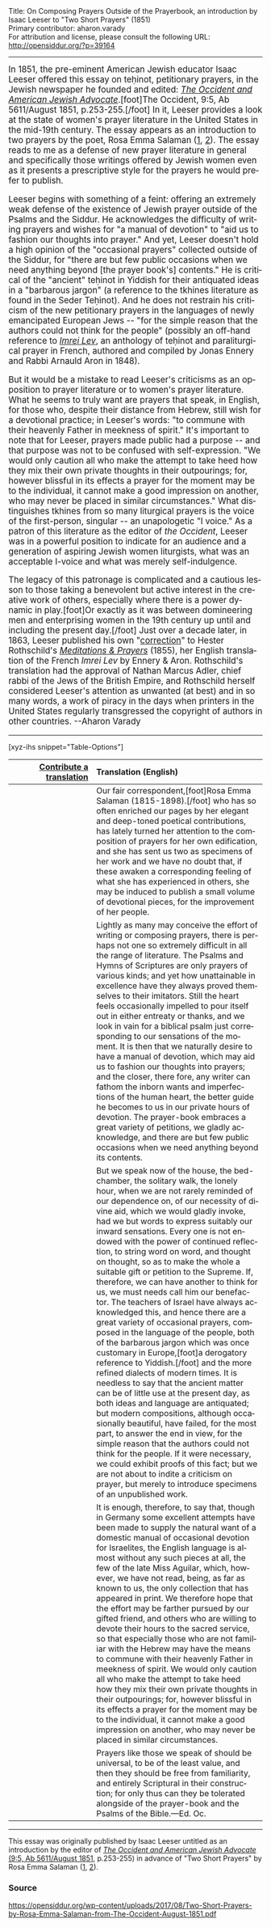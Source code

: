 <html>
<head></head>
<body>
Title: On Composing Prayers Outside of the Prayerbook, an introduction by Isaac Leeser to "Two Short Prayers" (1851)<br />
Primary contributor: aharon.varady<br />
For attribution and license, please consult the following URL: <a href="http://opensiddur.org/?p=39164">http://opensiddur.org/?p=39164</a>
<p />
<hr />

<div class="english" lang="en" style="font-size: 1.2em;">
In 1851, the pre-eminent American Jewish educator Isaac Leeser offered this essay on teḥinot, petitionary prayers, in the Jewish newspaper he founded and edited: <em><a href="http://web.nli.org.il/sites/JPress/English/Pages/The-Occident-and-American-Jewish-Advocate.aspx">The Occident and American Jewish Advocate</a></em>.[foot]The Occident, 9:5, Ab 5611/August 1851</a>, p.253-255.[/foot] In it, Leeser provides a look at the state of women's prayer literature in the United States in the mid-19th century. The essay appears as an introduction to two prayers by the poet, Rosa Emma Salaman (<a href="/?p=16299">1</a>, <a href="/?p=16294">2</a>). The essay reads to me as a defense of new prayer literature in general and specifically those writings offered by Jewish women even as it presents a prescriptive style for the prayers he would prefer to publish.

Leeser begins with something of a feint: offering an extremely weak defense of the existence of Jewish prayer outside of the Psalms and the Siddur. He acknowledges the difficulty of writing prayers and wishes for "a manual of devotion" to "aid us to fashion our thoughts into prayer." And yet, Leeser doesn't hold a high opinion of the "occasional prayers" collected outside of the Siddur, for "there are but few public occasions when we need anything beyond [the prayer book's] contents." He is critical of the "ancient" teḥinot in Yiddish for their antiquated ideas in a "barbarous jargon" (a reference to the tkhines literature as found in the Seder Teḥinot). And he does not restrain his criticism of the new petitionary prayers in the languages of newly emancipated European Jews -- "for the simple reason that the authors could not think for the people" (possibly an off-hand reference to <em><a href="/?p=12950">Imrei Lev</a></em>, an anthology of teḥinot and paraliturgical prayer in French, authored and compiled by Jonas Ennery and Rabbi Arnauld Aron in 1848). 

But it would be a mistake to read Leeser's criticisms as an opposition to prayer literature or to women's prayer literature. What he seems to truly want are prayers that speak, in English, for those who, despite their distance from Hebrew, still wish for a devotional practice; in Leeser's words: "to commune with their heavenly Father in meekness of spirit." It's important to note that for Leeser, prayers made public had a purpose -- and that purpose was not to be confused with self-expression. "We would only caution all who make the attempt to take heed how they mix their own private thoughts in their outpourings; for, however blissful in its effects a prayer for the moment may be to the individual, it cannot make a good impression on another, who may never be placed in similar circumstances." What distinguishes tkhines from so many liturgical prayers is the voice of the first-person, singular -- an unapologetic "I voice." As a patron of this literature as the editor of <em>the Occident</em>, Leeser was in a powerful position to indicate for an audience and a generation of aspiring Jewish women liturgists, what was an acceptable I-voice and what was merely self-indulgence. 

The legacy of this patronage is complicated and a cautious lesson to those taking a benevolent but active interest in the creative work of others, especially where there is a power dynamic in play.[foot]Or exactly as it was between domineering men and enterprising women in the 19th century up until and including the present day.[/foot] Just over a decade later, in 1863, Leeser published his own "<a href="/?p=10136">correction</a>" to Hester Rothschild's <em><a href="/?p=31179">Meditations & Prayers</a></em> (1855), her English translation of the French <em>Imrei Lev</em> by Ennery & Aron. Rothschild's translation had the approval of Nathan Marcus Adler, chief rabbi of the Jews of the British Empire, and Rothschild herself considered Leeser's attention as unwanted (at best) and in so many words, a work of piracy in the days when printers in the United States regularly transgressed the copyright of authors in other countries. --Aharon Varady
</div>

<hr />

[xyz-ihs snippet="Table-Options"]<table style="margin-left: auto; margin-right: auto;" class="draggable">
<thead><tr><th id="x" style="text-align: right;"><a href="/contribute/upload/">Contribute a translation</a></th><th style="text-align: left;">Translation (English)</th></tr></thead>
<tbody>
<tr><td style="vertical-align:top;" width="33%">
<div class="liturgy" lang="he">

</span></div></td>

<td style="vertical-align:top;">
<div class="english" lang="en">
Our fair correspondent,[foot]Rosa Emma Salaman (1815-1898).[/foot] who has so often enriched our pages by her elegant and deep-toned poetical contributions, has lately turned her attention to the composition of prayers for her own edification, and she has sent us two as specimens of her work and we have no doubt that, if these awaken a corresponding feeling of what she has experienced in others, she may be induced to publish a small volume of devotional pieces, for the improvement of her people. 
</div></td></tr>


<tr><td style="vertical-align:top;">
<div class="liturgy" lang="he">

</span></div></td>

<td style="vertical-align:top;">
<div class="english" lang="en">
Lightly as many may conceive the effort of writing or composing prayers, there is perhaps not one so extremely difficult in all the range of literature. The Psalms and Hymns of Scriptures are only prayers of various kinds; and yet how unattainable in excellence have they always proved themselves to their imitators. Still the heart feels occasionally impelled to pour itself out in either entreaty or thanks, and we look in vain for a biblical psalm just corresponding to our sensations of the moment. It is then that we naturally desire to have a manual of devotion, which may aid us to fashion our thoughts into prayers; and the closer, there fore, any writer can fathom the inborn wants and imperfections of the human heart, the better guide he becomes to us in our private hours of devotion. The prayer-book embraces a great variety of petitions, we gladly acknowledge, and there are but few public occasions when we need anything beyond its contents.
</div></td></tr>


<tr><td style="vertical-align:top;">
<div class="liturgy" lang="he">

</span></div></td>

<td style="vertical-align:top;">
<div class="english" lang="en">
But we speak now of the house, the bed-chamber, the solitary walk, the lonely hour, when we are not rarely reminded of our dependence on, of our necessity of divine aid, which we would gladly invoke, had we but words to express suitably our inward sensations. Every one is not endowed with the power of continued reflection, to string word on word, and thought on thought, so as to make the whole a suitable gift or petition to the Supreme. If, therefore, we can have another to think for us, we must needs call him our benefactor. The teachers of Israel have always acknowledged this, and hence there are a great variety of occasional prayers, composed in the language of the people, both of the barbarous jargon which was once customary in Europe,[foot]a derogatory reference to Yiddish.[/foot] and the more refined dialects of modern times. It is needless to say that the ancient matter can be of little use at the present day, as both ideas and language are antiquated; but modern compositions, although occasionally beautiful, have failed, for the most part, to answer the end in view, for the simple reason that the authors could not think for the people. If it were necessary, we could exhibit proofs of this fact; but we are not about to indite a criticism on prayer, but merely to introduce specimens of an unpublished work.
</div></td></tr>


<tr><td style="vertical-align:top;">
<div class="liturgy" lang="he">

</span></div></td>

<td style="vertical-align:top;">
<div class="english" lang="en">
It is enough, therefore, to say that, though in Germany some excellent attempts have been made to supply the natural want of a domestic manual of occasional devotion for Israelites, the English language is almost without any such pieces at all, the few of the late Miss Aguilar, which, however, we have not read, being, as far as known to us, the only collection that has appeared in print. We therefore hope that the effort may be farther pursued by our gifted friend, and others who are willing to devote their hours to the sacred service, so that especially those who are not familiar with the Hebrew may have the means to commune with their heavenly Father in meekness of spirit. We would only caution all who make the attempt to take heed how they mix their own private thoughts in their outpourings; for, however blissful in its effects a prayer for the moment may be to the individual, it cannot make a good impression on another, who may never be placed in similar circumstances.
</div></td></tr>


<tr><td style="vertical-align:top;">
<div class="liturgy" lang="he">

</span></div></td>

<td style="vertical-align:top;">
<div class="english" lang="en">
Prayers like those we speak of should be universal, to be of the least value, and then they should be free from familiarity, and entirely Scriptural in their construction; for only thus can they be tolerated alongside of the prayer-book and the Psalms of the Bible.—Ed. Oc.
</div></td></tr>
</tbody></table>

<hr />

This essay was originally published by Isaac Leeser untitled as an introduction by the editor of <a href="http://web.nli.org.il/sites/JPress/English/Pages/The-Occident-and-American-Jewish-Advocate.aspx"><em>The Occident and American Jewish Advocate</em> (9:5, Ab 5611/August 1851</a>, p.253-255) in advance of "Two Short Prayers" by Rosa Emma Salaman (<a href="/?p=16299">1</a>, <a href="/?p=16294">2</a>). 

<h3>Source</h3>

https://opensiddur.org/wp-content/uploads/2017/08/Two-Short-Prayers-by-Rosa-Emma-Salaman-from-The-Occident-August-1851.pdf

&nbsp;
</body>
</html>